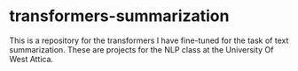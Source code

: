 # transformers-summarization

This is a repository for the transformers I have fine-tuned for the task of text summarization.
These are projects for the NLP class at the University Of West Attica.
